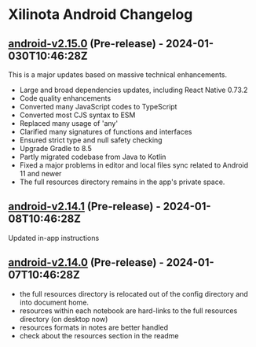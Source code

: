 # Xilinota Android Changelog

## [android-v2.15.0](https://https://github.com/XilinJia/Xilinota/releases/tag/v2.15.0) (Pre-release) - 2024-01-030T10:46:28Z

This is a major updates based on massive technical enhancements.
* Large and broad dependencies updates, including React Native 0.73.2
* Code quality enhancements
* Converted many JavaScript codes to TypeScript
* Converted most CJS syntax to ESM
* Replaced many usage of 'any'
* Clarified many signatures of functions and interfaces
* Ensured strict type and null safety checking
* Upgrade Gradle to 8.5
* Partly migrated codebase from Java to Kotlin
* Fixed a major problems in editor and local files sync related to Android 11 and newer
* The full resources directory remains in the app's private space.

## [android-v2.14.1](https://https://github.com/XilinJia/Xilinota/releases/tag/v2.14.1) (Pre-release) - 2024-01-08T10:46:28Z

Updated in-app instructions


## [android-v2.14.0](https://https://github.com/XilinJia/Xilinota/releases/tag/v2.14.0) (Pre-release) - 2024-01-07T10:46:28Z

* the full resources directory is relocated out of the config directory and into document home.
* resources within each notebook are hard-links to the full resources directory (on desktop now)
* resources formats in notes are better handled
* check about the resources section in the readme